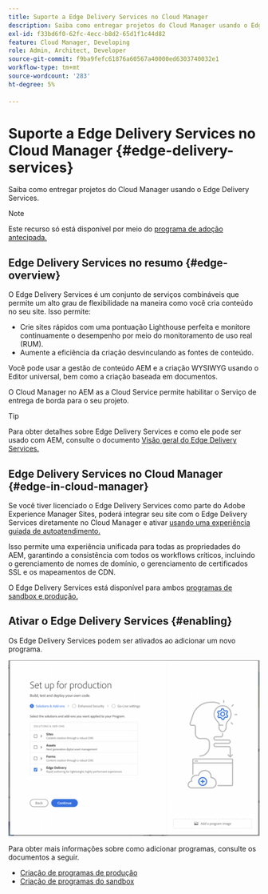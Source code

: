 ```yaml
---
title: Suporte a Edge Delivery Services no Cloud Manager
description: Saiba como entregar projetos do Cloud Manager usando o Edge Delivery Services.
exl-id: f33bd6f0-62fc-4ecc-b8d2-65d1f1c44d82
feature: Cloud Manager, Developing
role: Admin, Architect, Developer
source-git-commit: f9ba9fefc61876a60567a40000ed6303740032e1
workflow-type: tm+mt
source-wordcount: '283'
ht-degree: 5%

---
```


# Suporte a Edge Delivery Services no Cloud Manager {#edge-delivery-services}

Saiba como entregar projetos do Cloud Manager usando o Edge Delivery Services.

>[!NOTE]
>
>Este recurso só está disponível por meio do [programa de adoção antecipada.](/help/implementing/cloud-manager/release-notes/current.md#early-adoption)

## Edge Delivery Services no resumo {#edge-overview}

O Edge Delivery Services é um conjunto de serviços combináveis que permite um alto grau de flexibilidade na maneira como você cria conteúdo no seu site. Isso permite:

* Crie sites rápidos com uma pontuação Lighthouse perfeita e monitore continuamente o desempenho por meio do monitoramento de uso real (RUM).
* Aumente a eficiência da criação desvinculando as fontes de conteúdo.

Você pode usar a gestão de conteúdo AEM e a criação WYSIWYG usando o Editor universal, bem como a criação baseada em documentos.

O Cloud Manager no AEM as a Cloud Service permite habilitar o Serviço de entrega de borda para o seu projeto.

>[!TIP]
>
>Para obter detalhes sobre Edge Delivery Services e como ele pode ser usado com AEM, consulte o documento [Visão geral do Edge Delivery Services.](/help/edge/overview.md)

## Edge Delivery Services no Cloud Manager {#edge-in-cloud-manager}

Se você tiver licenciado o Edge Delivery Services como parte do Adobe Experience Manager Sites, poderá integrar seu site com o Edge Delivery Services diretamente no Cloud Manager e ativar [usando uma experiência guiada de autoatendimento.](/help/implementing/cloud-manager/managing-code/private-repositories.md)

Isso permite uma experiência unificada para todas as propriedades do AEM, garantindo a consistência com todos os workflows críticos, incluindo o gerenciamento de nomes de domínio, o gerenciamento de certificados SSL e os mapeamentos de CDN.

O Edge Delivery Services está disponível para ambos [programas de sandbox e produção.](/help/implementing/cloud-manager/getting-access-to-aem-in-cloud/program-types.md)

## Ativar o Edge Delivery Services {#enabling}

Os Edge Delivery Services podem ser ativados ao adicionar um novo programa.

![Adicionar programa de produção com o Edge Delivery Services](assets/add-production-program-with-edge.png)

Para obter mais informações sobre como adicionar programas, consulte os documentos a seguir.

* [Criação de programas de produção](/help/implementing/cloud-manager/getting-access-to-aem-in-cloud/creating-production-programs.md)
* [Criação de programas do sandbox](/help/implementing/cloud-manager/getting-access-to-aem-in-cloud/creating-sandbox-programs.md)
